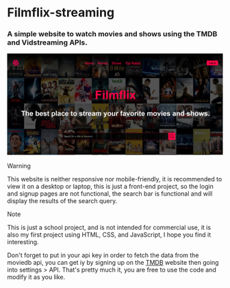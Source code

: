 # Filmflix-streaming
### A simple website to watch movies and shows using the TMDB and Vidstreaming APIs.

![Homw Page.](Filmflix.png)

> [!WARNING]
> This website is neither responsive nor mobile-friendly, it is recommended to view it on a desktop or laptop, this is just a front-end project, so the login and signup pages are not functional, the search bar is functional and will display the results of the search query.

> [!NOTE]
> This is just a school project, and is not intended for commercial use, it is also my first project using HTML, CSS, and JavaScript, I hope you find it interesting.

Don't forget to put in your api key in order to fetch the data from the moviedb api, you can get iy by signing up on the [TMDB](https://www.themoviedb.org/) website then going into settings > API.
That's pretty much it, you are free to use the code and modify it as you like. 
